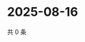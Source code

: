 # 2025-08-16

共 0 条

<!-- BEGIN ZHIHUQUESTIONS -->
<!-- 最后更新时间 Sat Aug 16 2025 23:10:15 GMT+0800 (China Standard Time) -->

<!-- END ZHIHUQUESTIONS -->
